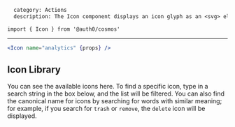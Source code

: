 ```meta
  category: Actions
  description: The Icon component displays an icon glyph as an <svg> element
```

`import { Icon } from '@auth0/cosmos'`

---

```jsx
<Icon name="analytics" {props} />
```

## Icon Library

You can see the available icons here. To find a specific icon, type in a search string
in the box below, and the list will be filtered. You can also find the canonical name
for icons by searching for words with similar meaning; for example, if you search for
`trash` or `remove`, the `delete` icon will be displayed.

<IconBrowser />
